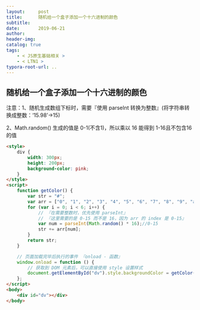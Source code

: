 ```yaml
---
layout:     post
title:      随机给一个盒子添加一个十六进制的颜色
subtitle:  
date:       2019-06-21
author:     
header-img: 
catalog: true
tags:
    - < JS原生基础相关 >
    - < LTN1 >
typora-root-url: ..
---
```




## 随机给一个盒子添加一个十六进制的颜色

注意：1、随机生成数组下标时，需要『使用 parseInt 转换为整数』(将字符串转换成整数：‘15.98’->15)

2、Math.random() 生成的值是 0-1(不含1)，所以乘以 16 能得到 1-16且不包含16的值

```html
<style>
	div {
        width: 300px;
        height: 200px;
        background-color: pink;
    }
</style>
<script>
    function getColor() {
        var str = "#"; 
        var arr = ["0", "1", "2", "3", "4", "5", "6", "7", "8", "9", "a", "b", "c", "d", "e", "f"];
        for (var i = 0; i < 6; i++) {
            // 『在需要整数时，优先使用 parseInt』
            // 『这里需要的是 0-15 而不是 16，因为 arr 的 index 是 0-15』
            var num = parseInt(Math.random() * 16);//0-15
            str += arr[num];
        }
        return str;
    }

    // 页面加载完毕后执行的事件 『onload - 函数』
    window.onload = function () {
        // 获取到 DOM 元素后，可以直接使用 style 设置样式
        document.getElementById("dv").style.backgroundColor = getColor();
    };
</script>
<body>
    <div id="dv"></div>
</body>
```



